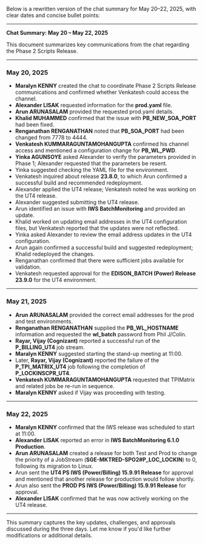 Below is a rewritten version of the chat summary for May 20–22, 2025, with clear dates and concise bullet points:

---

**Chat Summary: May 20 – May 22, 2025**

This document summarizes key communications from the chat regarding the Phase 2 Scripts Release.

---

### **May 20, 2025**

* **Maralyn KENNY** created the chat to coordinate Phase 2 Scripts Release communications and confirmed whether Venkatesh could access the channel.
* **Alexander LISAK** requested information for the **prod.yaml** file.
* **Arun ARUNASALAM** provided the requested prod.yaml details.
* **Khalid MUHAMMED** confirmed that the issue with **PB\_NEW\_SOA\_PORT** had been fixed.
* **Renganathan RENGANATHAN** noted that **PB\_SOA\_PORT** had been changed from 7778 to 4444.
* **Venkatesh KUMMARAGUNTAMOHANGUPTA** confirmed his channel access and mentioned a configuration change for **PB\_WL\_PWD**.
* **Yinka AGUNSOYE** asked Alexander to verify the parameters provided in Phase 1; Alexander requested that the parameters be resent.
* Yinka suggested checking the YAML file for the environment.
* Venkatesh inquired about release **23.8.0**, to which Arun confirmed a successful build and recommended redeployment.
* Alexander applied the UT4 release; Venkatesh noted he was working on the UT4 release.
* Alexander suggested submitting the UT4 release.
* Arun identified an issue with **IWS BatchMonitoring** and provided an update.
* Khalid worked on updating email addresses in the UT4 configuration files, but Venkatesh reported that the updates were not reflected.
* Yinka asked Alexander to review the email address updates in the UT4 configuration.
* Arun again confirmed a successful build and suggested redeployment; Khalid redeployed the changes.
* Renganathan confirmed that there were sufficient jobs available for validation.
* Venkatesh requested approval for the **EDISON\_BATCH (Power) Release 23.9.0** for the UT4 environment.

---

### **May 21, 2025**

* **Arun ARUNASALAM** provided the correct email addresses for the prod and test environments.
* **Renganathan RENGANATHAN** supplied the **PB\_WL\_HOSTNAME** information and requested the **wl\_batch** password from Phil J/Colin.
* **Rayar, Vijay (Cognizant)** reported a successful run of the **P\_BILLING\_UT4** job stream.
* **Maralyn KENNY** suggested starting the stand-up meeting at 11:00.
* Later, **Rayar, Vijay (Cognizant)** reported the failure of the **P\_TPI\_MATRIX\_UT4** job following the completion of **P\_LOCKINSCPR\_UT4**.
* **Venkatesh KUMMARAGUNTAMOHANGUPTA** requested that TPIMatrix and related jobs be re-run in sequence.
* **Maralyn KENNY** asked if Vijay was proceeding with testing.

---

### **May 22, 2025**

* **Maralyn KENNY** confirmed that the IWS release was scheduled to start at 11:00.
* **Alexander LISAK** reported an error in **IWS BatchMonitoring 6.1.0 Production**.
* **Arun ARUNASALAM** created a release for both Test and Prod to change the priority of a JobStream (**SGE-MKTRED-SPO2#P\_LOC\_LOCKIN**) to 0, following its migration to Linux.
* Arun sent the **UT4 PS IWS (Power/Billing) 15.9.91 Release** for approval and mentioned that another release for production would follow shortly.
* Arun also sent the **PROD PS IWS (Power/Billing) 15.9.91 Release** for approval.
* **Alexander LISAK** confirmed that he was now actively working on the UT4 release.

---

This summary captures the key updates, challenges, and approvals discussed during the three days. Let me know if you'd like further modifications or additional details.
